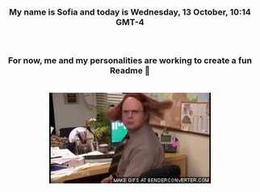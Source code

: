 


<div align="center">
<h3 >My name is Sofia and today is Wednesday, 13 October, 10:14 GMT-4</h3><br>
<h3 >For now, me and my personalities are working to create a fun Readme 👋
</h3><br>
<img src='img/dwight.gif' alt='working...'/>
</div>
